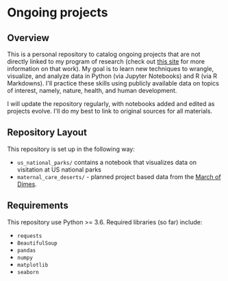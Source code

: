 # Ongoing projects
 
## Overview
This is a personal repository to catalog ongoing projects that are not directly linked to my program of research (check out [this site](brendanostlund.com) for more information on that work). My goal is to learn new techniques to wrangle, visualize, and analyze data in Python (via Jupyter Notebooks) and R (via R Markdowns). I'll practice these skills using publicly available data on topics of interest, namely, nature, health, and human development. 

I will update the repository regularly, with notebooks added and edited as projects evolve. I'll do my best to link to original sources for all materials.

## Repository Layout
This repository is set up in the following way:

- `us_national_parks/` contains a notebook that visualizes data on visitation at US national parks
- `maternal_care_deserts/` - planned project based data from the [March of Dimes](https://www.marchofdimes.org/peristats/data?reg=99&top=23&slev=4&sreg=11).

## Requirements
This repository use Python >= 3.6. Required libraries (so far) include:
- `requests`
- `BeautifulSoup`
- `pandas`
- `numpy`
- `matplotlib`
- `seaborn`


